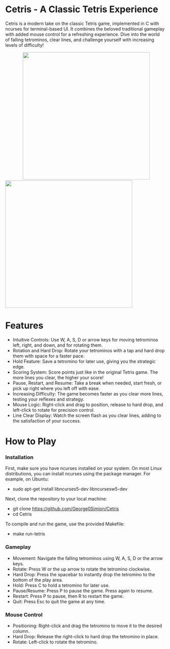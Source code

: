 # Cetris - A Classic Tetris Experience

  Cetris is a modern take on the classic Tetris game, implemented in C with ncurses for terminal-based UI. It combines the beloved traditional gameplay with added mouse control for a refreshing experience. Dive into the world of falling tetrominos, clear lines, and challenge yourself with increasing levels of difficulty!

<p float="left">
  &nbsp;&nbsp;&nbsp;&nbsp;&nbsp;&nbsp;&nbsp;&nbsp;&nbsp;&nbsp;&nbsp;&nbsp;&nbsp;&nbsp;<img src="https://github.com/George0Simion/Cetris---A-Tetris-Clone/assets/149818276/599abe7a-9e9f-4419-85dc-1fb2e1a228d2" width="400" />&nbsp;&nbsp;&nbsp;&nbsp;&nbsp;&nbsp;<img src="https://github.com/George0Simion/Cetris---A-Tetris-Clone/assets/149818276/dc5c744c-4503-4cdc-9f2b-2fe1ab06f174" width="400" /> 
</p>


# Features

 - Intuitive Controls: Use W, A, S, D or arrow keys for moving tetrominos left, right, and down, and for rotating them.
 - Rotation and Hard Drop: Rotate your tetrominos with a tap and hard drop them with space for a faster pace.
 - Hold Feature: Save a tetromino for later use, giving you the strategic edge.
 - Scoring System: Score points just like in the original Tetris game. The more lines you clear, the higher your score!
 - Pause, Restart, and Resume: Take a break when needed, start fresh, or pick up right where you left off with ease.
 - Increasing Difficulty: The game becomes faster as you clear more lines, testing your reflexes and strategy.
 - Mouse Logic: Right-click and drag to position, release to hard drop, and left-click to rotate for precision control.
 - Line Clear Display: Watch the screen flash as you clear lines, adding to the satisfaction of your success.

# How to Play
   ### Installation

First, make sure you have ncurses installed on your system. On most Linux distributions, you can install ncurses using the package manager. For example, on Ubuntu:
 - sudo apt-get install libncurses5-dev libncursesw5-dev

Next, clone the repository to your local machine:
 - git clone https://github.com/George0Simion/Cetris
 - cd Cetris

To compile and run the game, use the provided Makefile:
 - make run-tetris

  ### Gameplay

- Movement: Navigate the falling tetrominos using W, A, S, D or the arrow keys.
- Rotate: Press W or the up arrow to rotate the tetromino clockwise.
- Hard Drop: Press the spacebar to instantly drop the tetromino to the bottom of the play area.
- Hold: Press C to hold a tetromino for later use.
- Pause/Resume: Press P to pause the game. Press again to resume.
- Restart: Press P to pause, then R to restart the game.
- Quit: Press Esc to quit the game at any time.

### Mouse Control

 - Positioning: Right-click and drag the tetromino to move it to the desired column.
 - Hard Drop: Release the right-click to hard drop the tetromino in place.
 - Rotate: Left-click to rotate the tetromino.
